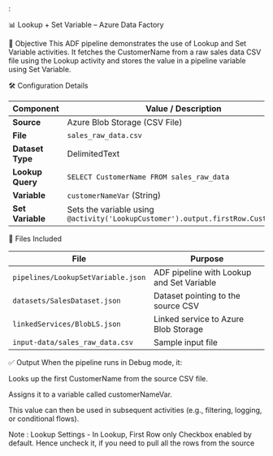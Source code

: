 :

📊 Lookup + Set Variable – Azure Data Factory

🎯 Objective
This ADF pipeline demonstrates the use of Lookup and Set Variable activities. It fetches the CustomerName from a raw sales data CSV file using the Lookup activity and stores the value in a pipeline variable using Set Variable.

🛠️ Configuration Details

| Component        | Value / Description                                                                |
| ---------------- | ---------------------------------------------------------------------------------- |
| **Source**       | Azure Blob Storage (CSV File)                                                      |
| **File**         | `sales_raw_data.csv`                                                               |
| **Dataset Type** | DelimitedText                                                                      |
| **Lookup Query** | `SELECT CustomerName FROM sales_raw_data`                                          |
| **Variable**     | `customerNameVar` (String)                                                         |
| **Set Variable** | Sets the variable using `@activity('LookupCustomer').output.firstRow.CustomerName` |


📁 Files Included

| File                               | Purpose                                   |
| ---------------------------------- | ----------------------------------------- |
| `pipelines/LookupSetVariable.json` | ADF pipeline with Lookup and Set Variable |
| `datasets/SalesDataset.json`       | Dataset pointing to the source CSV        |
| `linkedServices/BlobLS.json`       | Linked service to Azure Blob Storage      |
| `input-data/sales_raw_data.csv`    | Sample input file                         |


✅ Output
When the pipeline runs in Debug mode, it:

Looks up the first CustomerName from the source CSV file.

Assigns it to a variable called customerNameVar.

This value can then be used in subsequent activities (e.g., filtering, logging, or conditional flows).

Note : Lookup Settings - In Lookup, First Row only Checkbox enabled by default. Hence uncheck it, if you need to pull all the rows from the source